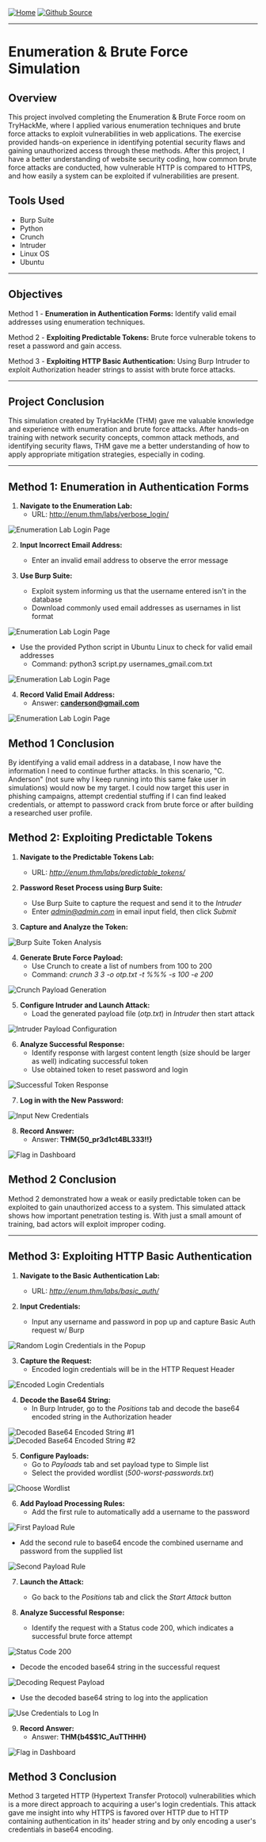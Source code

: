 <div style="display: inline-block;">
  <a href="https://breachopen.github.io/Chas-Riley/">
    <img src="https://img.shields.io/badge/Home-3ba0e6" alt="Home">
  </a>
</div>

<div style="display: inline-block;">
  <a href="https://github.com/BreachOpen/Chas-Riley/" target="_blank">
    <img src="https://img.shields.io/badge/Github_Source-3ba0e6" alt="Github Source">
  </a>
</div>


---

# Enumeration & Brute Force Simulation

## Overview
This project involved completing the Enumeration & Brute Force room on TryHackMe, where I applied various enumeration techniques and brute force attacks to exploit vulnerabilities in web applications. The exercise provided hands-on experience in identifying potential security flaws and gaining unauthorized access through these methods. After this project, I have a better understanding of website security coding, how common brute force attacks are conducted, how vulnerable HTTP is compared to HTTPS, and how easily a system can be exploited if vulnerabilities are present.

## Tools Used
- Burp Suite
- Python
- Crunch
- Intruder
- Linux OS
- Ubuntu

---

## Objectives
Method 1 - **Enumeration in Authentication Forms:** Identify valid email addresses using enumeration techniques.<br />

Method 2 - **Exploiting Predictable Tokens:** Brute force vulnerable tokens to reset a password and gain access.<br />

Method 3 - **Exploiting HTTP Basic Authentication:** Using Burp Intruder to exploit Authorization header strings to assist with brute force attacks.

---

## Project Conclusion

This simulation created by TryHackMe (THM) gave me valuable knowledge and experience with enumeration and brute force attacks. After hands-on training with network security concepts, common attack methods, and identifying security flaws, THM gave me a better understanding of how to apply appropriate mitigation strategies, especially in coding.


---

## Method 1: Enumeration in Authentication Forms

1. **Navigate to the Enumeration Lab:**
   - URL: http://enum.thm/labs/verbose_login/

![Enumeration Lab Login Page](../../assets/img/pentest/1.png)

2. **Input Incorrect Email Address:**
   - Enter an invalid email address to observe the error message
  
3. **Use Burp Suite:**
   - Exploit system informing us that the username entered isn't in the database
   - Download commonly used email addresses as usernames in list format

![Enumeration Lab Login Page](../../assets/img/pentest/2.png)
   - Use the provided Python script in Ubuntu Linux to check for valid email addresses
     - Command: python3 script.py usernames_gmail.com.txt

![Enumeration Lab Login Page](../../assets/img/pentest/3.png)

4. **Record Valid Email Address:**
   - Answer: **canderson@gmail.com**

![Enumeration Lab Login Page](../../assets/img/pentest/4.png)

## Method 1 Conclusion
By identifying a valid email address in a database, I now have the information I need to continue further attacks. In this scenario, "C. Anderson" (not sure why I keep running into this same fake user in simulations) would now be my target. I could now target this user in phishing campaigns, attempt credential stuffing if I can find leaked credentials, or attempt to password crack from brute force or after building a researched user profile.

## Method 2: Exploiting Predictable Tokens

1. **Navigate to the Predictable Tokens Lab:**
   - URL: *http://enum.thm/labs/predictable_tokens/*

2. **Password Reset Process using Burp Suite:**
   - Use Burp Suite to capture the request and send it to the *Intruder*
   - Enter *admin@admin.com* in email input field, then click *Submit*

3. **Capture and Analyze the Token:**

![Burp Suite Token Analysis](../../assets/img/pentest/5.png)

4. **Generate Brute Force Payload:**
   - Use Crunch to create a list of numbers from 100 to 200
   - Command: *crunch 3 3 -o otp.txt -t %%% -s 100 -e 200*

![Crunch Payload Generation](../../assets/img/pentest/6.png)

5. **Configure Intruder and Launch Attack:**
   - Load the generated payload file (*otp.txt*) in *Intruder* then start attack

![Intruder Payload Configuration](../../assets/img/pentest/7.png)

6. **Analyze Successful Response:**
   - Identify response with largest content length (size should be larger as well) indicating successful token
   - Use obtained token to reset password and login

![Successful Token Response](../../assets/img/pentest/8.png)
     
7. **Log in with the New Password:**

![Input New Credentials](../../assets/img/pentest/9.png)

8. **Record Answer:**
   - Answer: **THM{50_pr3d1ct4BL333!!}**

![Flag in Dashboard](../../assets/img/pentest/10.png)

     
## Method 2 Conclusion
Method 2 demonstrated how a weak or easily predictable token can be exploited to gain unauthorized access to a system. This simulated attack shows how important penetration testing is. With just a small amount of training, bad actors will exploit improper coding.

---

## Method 3: Exploiting HTTP Basic Authentication

1. **Navigate to the Basic Authentication Lab:**
   - URL: *http://enum.thm/labs/basic_auth/*

2. **Input Credentials:**
   - Input any username and password in pop up and capture Basic Auth request w/ Burp

![Random Login Credentials in the Popup](../../assets/img/pentest/11.png)

3. **Capture the Request:**
   - Encoded login credentials will be in the HTTP Request Header

![Encoded Login Credentials](../../assets/img/pentest/12.png)

4. **Decode the Base64 String:**
   - In Burp Intruder, go to the *Positions* tab and decode the base64 encoded string in the Authorization header

![Decoded Base64 Encoded String #1](../../assets/img/pentest/13.png)
![Decoded Base64 Encoded String #2](../../assets/img/pentest/14.png)

5. **Configure Payloads:**
   - Go to *Payloads* tab and set payload type to Simple list
   - Select the provided wordlist (*500-worst-passwords.txt*)

![Choose Wordlist](../../assets/img/pentest/15.png)

6. **Add Payload Processing Rules:**
   - Add the first rule to automatically add a username to the password

![First Payload Rule](../../assets/img/pentest/16.png)
   - Add the second rule to base64 encode the combined username and password from the supplied list

![Second Payload Rule](../../assets/img/pentest/17.png)

7. **Launch the Attack:**
   - Go back to the *Positions* tab and click the *Start Attack* button

8. **Analyze Successful Response:**
   - Identify the request with a Status code 200, which indicates a successful brute force attempt

![Status Code 200](../../assets/img/pentest/18.png)
   - Decode the encoded base64 string in the successful request

![Decoding Request Payload](../../assets/img/pentest/19.png)
   - Use the decoded base64 string to log into the application

![Use Credentials to Log In](../../assets/img/pentest/20.png)

9. **Record Answer:**
   - Answer: **THM{b4$$1C_AuTTHHH}**

![Flag in Dashboard](../../assets/img/pentest/21.png)
  
## Method 3 Conclusion
Method 3 targeted HTTP (Hypertext Transfer Protocol) vulnerabilities which is a more direct approach to acquiring a user's login credentials. This attack gave me insight into why HTTPS is favored over HTTP due to HTTP containing authentication in its' header string and by only encoding a user's credentials in base64 encoding.
